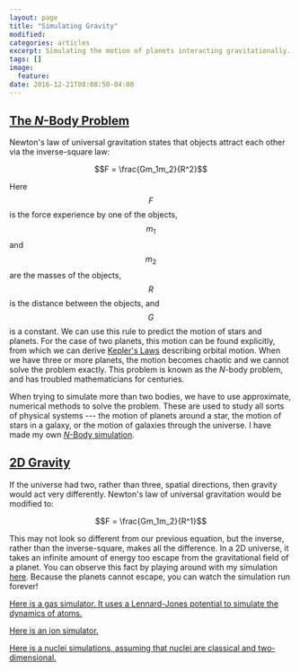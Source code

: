 ```yaml
---
layout: page
title: "Simulating Gravity"
modified:
categories: articles
excerpt: Simulating the motion of planets interacting gravitationally.
tags: []
image:
  feature:
date: 2016-12-21T08:08:50-04:00
---
```


## [The *N*-Body Problem](/scripts/SM/Gravity.html)

Newton's law of universal gravitation states that objects attract each other via the inverse-square law:

$$F = \frac{Gm_1m_2}{R^2}$$

Here $$F$$ is the force experience by one of the objects, $$m_1$$ and $$m_2$$ are the masses of the objects, $$R$$ is the distance between the objects, and $$G$$ is a constant. We can use this rule to predict the motion of stars and planets. For the case of two planets, this motion can be found explicitly, from which we can derive [Kepler's Laws](https://en.wikipedia.org/wiki/Kepler's_laws_of_planetary_motion) describing orbital motion. When we have three or more planets, the motion becomes chaotic and we cannot solve the problem exactly. This problem is known as the *N*-body problem, and has troubled mathematicians for centuries.


When trying to simulate more than two bodies, we have to use approximate, numerical methods to solve the problem. These are used to study all sorts of physical systems --- the motion of planets around a star, the motion of stars in a galaxy, or the motion of galaxies through the universe. I have made my own [*N*-Body simulation](http://djbinder.com/scripts/NBody/Gravity.html).

## [2D Gravity](/scripts/NBody/LogGrav.html)

If the universe had two, rather than three, spatial directions, then gravity would act very differently. Newton's law of universal gravitation would be modified to:

$$F = \frac{Gm_1m_2}{R^1}$$

This may not look so different from our previous equation, but the inverse, rather than the inverse-square, makes all the difference. In a 2D universe, it takes an infinite amount of energy too escape from the gravitational field of a planet. You can observe this fact by playing around with my simulation [here](/scripts/NBody/LogGrav.html). Because the planets cannot escape, you can watch the simulation run forever!







[Here is a gas simulator. It uses a Lennard-Jones potential to simulate the dynamics of atoms.](/scripts/NBody/LennardJones.html)

[Here is an ion simulator.](/scripts/NBody/Ions.html)

[Here is a nuclei simulations, assuming that nuclei are classical and two-dimensional.](/scripts/NBody/Nuclear.html)